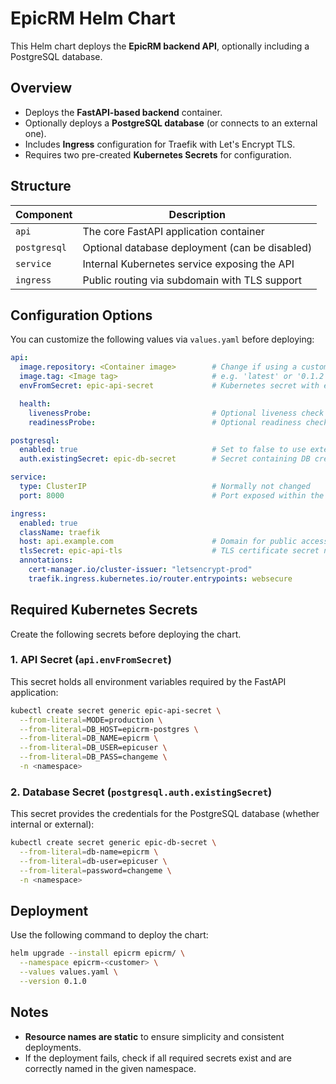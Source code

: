 # EpicRM Helm Chart

This Helm chart deploys the **EpicRM backend API**, optionally including a PostgreSQL database.

## Overview

- Deploys the **FastAPI-based backend** container.
- Optionally deploys a **PostgreSQL database** (or connects to an external one).
- Includes **Ingress** configuration for Traefik with Let's Encrypt TLS.
- Requires two pre-created **Kubernetes Secrets** for configuration.

## Structure

| Component      | Description                                                 |
|----------------|-------------------------------------------------------------|
| `api`          | The core FastAPI application container                      |
| `postgresql`   | Optional database deployment (can be disabled)              |
| `service`      | Internal Kubernetes service exposing the API                |
| `ingress`      | Public routing via subdomain with TLS support               |

## Configuration Options

You can customize the following values via `values.yaml` before deploying:

```yaml
api:
  image.repository: <Container image>        # Change if using a custom image
  image.tag: <Image tag>                     # e.g. 'latest' or '0.1.2'
  envFromSecret: epic-api-secret             # Kubernetes secret with environment variables for the app

  health:
    livenessProbe:                           # Optional liveness check config
    readinessProbe:                          # Optional readiness check config

postgresql:
  enabled: true                              # Set to false to use external database
  auth.existingSecret: epic-db-secret        # Secret containing DB credentials

service:
  type: ClusterIP                            # Normally not changed
  port: 8000                                 # Port exposed within the cluster

ingress:
  enabled: true
  className: traefik
  host: api.example.com                      # Domain for public access
  tlsSecret: epic-api-tls                    # TLS certificate secret name
  annotations:
    cert-manager.io/cluster-issuer: "letsencrypt-prod"
    traefik.ingress.kubernetes.io/router.entrypoints: websecure
```

## Required Kubernetes Secrets

Create the following secrets before deploying the chart.

### 1. API Secret (`api.envFromSecret`)

This secret holds all environment variables required by the FastAPI application:

```bash
kubectl create secret generic epic-api-secret \
  --from-literal=MODE=production \
  --from-literal=DB_HOST=epicrm-postgres \
  --from-literal=DB_NAME=epicrm \
  --from-literal=DB_USER=epicuser \
  --from-literal=DB_PASS=changeme \
  -n <namespace>
```

### 2. Database Secret (`postgresql.auth.existingSecret`)

This secret provides the credentials for the PostgreSQL database (whether internal or external):

```bash
kubectl create secret generic epic-db-secret \
  --from-literal=db-name=epicrm \
  --from-literal=db-user=epicuser \
  --from-literal=password=changeme \
  -n <namespace>
```

## Deployment

Use the following command to deploy the chart:

```bash
helm upgrade --install epicrm epicrm/ \
  --namespace epicrm-<customer> \
  --values values.yaml \
  --version 0.1.0
```

## Notes

- **Resource names are static** to ensure simplicity and consistent deployments.
- If the deployment fails, check if all required secrets exist and are correctly named in the given namespace.
